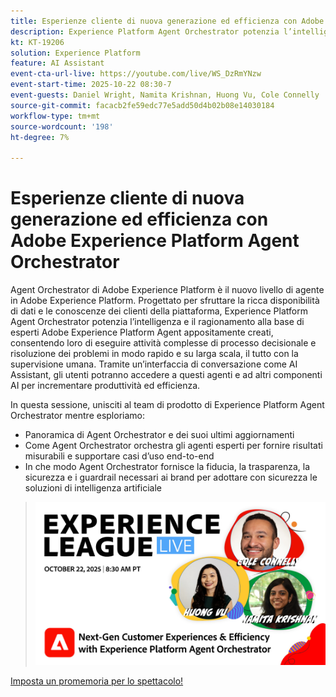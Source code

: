 ```yaml
---
title: Esperienze cliente di nuova generazione ed efficienza con Adobe Experience Platform Agent Orchestrator
description: Experience Platform Agent Orchestrator potenzia l’intelligenza e il ragionamento alla base degli esperti Adobe Experience Platform Agent appositamente creati, consentendo loro di eseguire attività di processo decisionale complesse e di risoluzione dei problemi in modo rapido e su larga scala.
kt: KT-19206
solution: Experience Platform
feature: AI Assistant
event-cta-url-live: https://youtube.com/live/WS_DzRmYNzw
event-start-time: 2025-10-22 08:30-7
event-guests: Daniel Wright, Namita Krishnan, Huong Vu, Cole Connelly
source-git-commit: facacb2fe59edc77e5add50d4b02b08e14030184
workflow-type: tm+mt
source-wordcount: '198'
ht-degree: 7%

---
```


# Esperienze cliente di nuova generazione ed efficienza con Adobe Experience Platform Agent Orchestrator

Agent Orchestrator di Adobe Experience Platform è il nuovo livello di agente in Adobe Experience Platform. Progettato per sfruttare la ricca disponibilità di dati e le conoscenze dei clienti della piattaforma, Experience Platform Agent Orchestrator potenzia l’intelligenza e il ragionamento alla base di esperti Adobe Experience Platform Agent appositamente creati, consentendo loro di eseguire attività complesse di processo decisionale e risoluzione dei problemi in modo rapido e su larga scala, il tutto con la supervisione umana. Tramite un’interfaccia di conversazione come AI Assistant, gli utenti potranno accedere a questi agenti e ad altri componenti AI per incrementare produttività ed efficienza.

In questa sessione, unisciti al team di prodotto di Experience Platform Agent Orchestrator mentre esploriamo:

* Panoramica di Agent Orchestrator e dei suoi ultimi aggiornamenti
* Come Agent Orchestrator orchestra gli agenti esperti per fornire risultati misurabili e supportare casi d’uso end-to-end
* In che modo Agent Orchestrator fornisce la fiducia, la trasparenza, la sicurezza e i guardrail necessari ai brand per adottare con sicurezza le soluzioni di intelligenza artificiale

> ![Mostra banner](assets/WebBanner-v2-Oct22-2025.jpg)

[Imposta un promemoria per lo spettacolo!](https://youtube.com/live/WS_DzRmYNzw)

